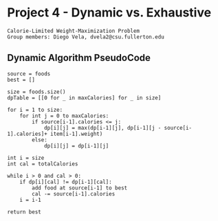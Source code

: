 # Project 4 - Dynamic vs. Exhaustive
    Calorie-Limited Weight-Maximization Problem
    Group members: Diego Vela, dvela2@csu.fullerton.edu

## Dynamic Algorithm PseudoCode
    source = foods
    best = []

    size = foods.size()
    dpTable = [[0 for _ in maxCalories] for _ in size]

    for i = 1 to size:
        for int j = 0 to maxCalories:
            if source[i-1].calories <= j:
                dp[i][j] = max(dp[i-1][j], dp[i-1][j - source[i-1].calories]+ item[i-1].weight)
            else:
                dp[i][j] = dp[i-1][j]
    
    int i = size
    int cal = totalCalories

    while i > 0 and cal > 0:
        if dp[i][cal] != dp[i-1][cal]:
            add food at source[i-1] to best
            cal -= source[i-1].calories
        i = i-1
    
    return best


